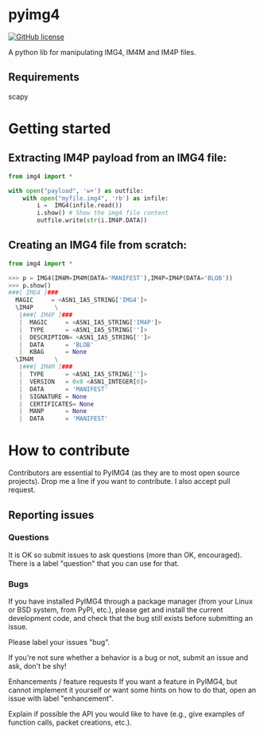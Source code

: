 # pyimg4

[![GitHub license](https://img.shields.io/cran/l/devtools.svg)](LICENSE)

A python lib for manipulating IMG4, IM4M and IM4P files.

## Requirements
scapy


# Getting started


## Extracting IM4P payload from an IMG4 file:
```python
from img4 import *

with open("payload", 'w+') as outfile:
    with open("myfile.img4", 'rb') as infile:
        i =  IMG4(infile.read())
        i.show() # Show the img4 file content
        outfile.write(str(i.IM4P.DATA))
```

## Creating an IMG4 file from scratch:
```python
from img4 import *

>>> p = IMG4(IM4M=IM4M(DATA='MANIFEST'),IM4P=IM4P(DATA='BLOB'))
>>> p.show()
###[ IMG4 ]### 
  MAGIC     = <ASN1_IA5_STRING['IMG4']>
  \IM4P      \
   |###[ IM4P ]### 
   |  MAGIC     = <ASN1_IA5_STRING['IM4P']>
   |  TYPE      = <ASN1_IA5_STRING['']>
   |  DESCRIPTION= <ASN1_IA5_STRING['']>
   |  DATA      = 'BLOB'
   |  KBAG      = None
  \IM4M      \
   |###[ IM4M ]### 
   |  TYPE      = <ASN1_IA5_STRING['']>
   |  VERSION   = 0x0 <ASN1_INTEGER[0]>
   |  DATA      = 'MANIFEST'
   |  SIGNATURE = None
   |  CERTIFICATES= None
   |  MANP      = None
   |  DATA      = 'MANIFEST'

```

# How to contribute
Contributors are essential to PyIMG4 (as they are to most open source projects).
Drop me a line if you want to contribute.
I also accept pull request.


## Reporting issues
### Questions
It is OK so submit issues to ask questions (more than OK, encouraged). There is a label "question" that you can use for that.

### Bugs
If you have installed PyIMG4 through a package manager (from your Linux or BSD system, from PyPI, etc.), please get and install the current development code, and check that the bug still exists before submitting an issue.

Please label your issues "bug".

If you're not sure whether a behavior is a bug or not, submit an issue and ask, don't be shy!

Enhancements / feature requests
If you want a feature in PyIMG4, but cannot implement it yourself or want some hints on how to do that, open an issue with label "enhancement".

Explain if possible the API you would like to have (e.g., give examples of function calls, packet creations, etc.).
